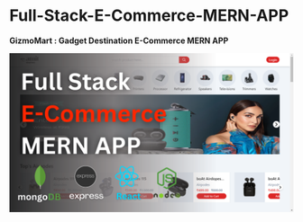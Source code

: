 # Full-Stack-E-Commerce-MERN-APP
**GizmoMart : Gadget Destination  E-Commerce MERN APP**

![Alt text](Full%20Stack%20E-Commerce%20MERN%20App.png?raw=true "Title")





